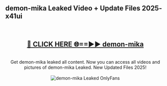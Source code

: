 <h2>demon-mika Leaked Video + Update Files 2025- x41ui</h2>
<br>
<div align="center">
<h2><a href="https://libra.edu.pl?demon-mika" rel="nofollow">🔴 CLICK HERE 🌐==►► demon-mika</a></h2>
<br>
Get demon-mika leaked all content. Now you can access all videos and pictures of demon-mika Leaked. New Updated Files 2025!
<br>
<br>
<a href="https://libra.edu.pl?demon-mika" rel="nofollow" data-target="animated-image.originalLink"><img src="https://i.ibb.co.com/WyWwxjT/player-gif2.gif" alt="demon-mika Leaked OnlyFans" style="max-width: 100%; display: inline-block;" data-target="animated-image.originalImage"></a>
</div>
<br>